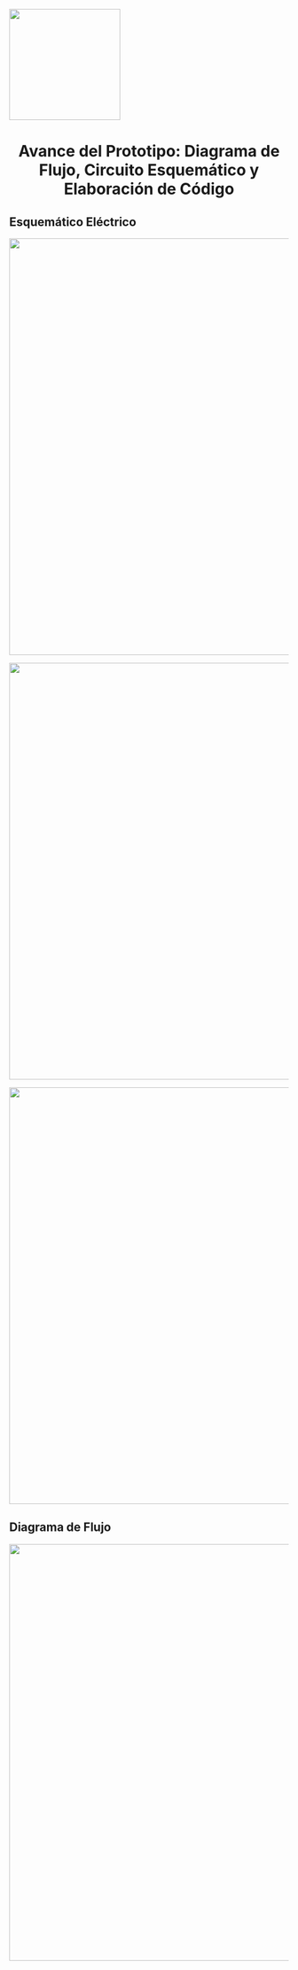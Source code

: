 <p align="left">
  <img src="https://semanadelcannabis.cayetano.edu.pe/assets/img/logo-upch.png" width="200">
  <h1 align="center">Avance del Prototipo: Diagrama de Flujo, Circuito Esquemático y Elaboración de Código</h1>
</p>

## Esquemático Eléctrico

<p align="center">
  <img src="https://github.com/Paradoxeado/prototypeProject/blob/main/Im%C3%A1genes/E09Imagen01.jpg" width="750" style="margin: auto;">
</p>
<p align="center">
  <img src="https://github.com/Paradoxeado/prototypeProject/blob/main/Im%C3%A1genes/E09Imagen02.jpg" width="750" style="margin: auto;">
</p>
<p align="center">
  <img src="https://github.com/Paradoxeado/prototypeProject/blob/main/Im%C3%A1genes/E09Imagen03.jpg" width="750" style="margin: auto;">
</p>

## Diagrama de Flujo

<p align="center">
  <img src="https://github.com/Paradoxeado/prototypeProject/blob/main/Im%C3%A1genes/E09Imagen04.jpg" width="750" style="margin: auto;">
</p>
